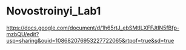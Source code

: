 # Novostroinyi_Lab1
https://docs.google.com/document/d/1h65rtJ_ebSMtILXFFJtIN5fBfp-mzbQU/edit?usp=sharing&ouid=108682076953227722065&rtpof=true&sd=true
